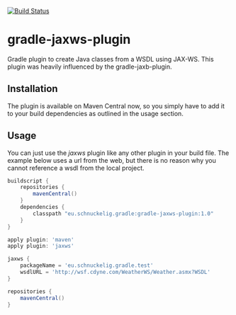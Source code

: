 [![Build Status](https://travis-ci.org/tklein/gradle-jaxws-plugin.png)](https://travis-ci.org/tklein/gradle-jaxws-plugin)

gradle-jaxws-plugin
===================

Gradle plugin to create Java classes from a WSDL using JAX-WS. This plugin
was heavily influenced by the gradle-jaxb-plugin.

Installation
------------

The plugin is available on Maven Central now, so you simply have to add it to your build dependencies as outlined in the usage section.

Usage
-----

You can just use the _jaxws_ plugin like any other plugin in your build file. The example below uses a url from the web, but there is no reason why you cannot reference a wsdl from the local project.

```groovy
buildscript {
	repositories {
		mavenCentral()
	}
	dependencies {
		classpath "eu.schnuckelig.gradle:gradle-jaxws-plugin:1.0"
	}
}

apply plugin: 'maven'
apply plugin: 'jaxws'

jaxws {
	packageName = 'eu.schnuckelig.gradle.test'
	wsdlURL = 'http://wsf.cdyne.com/WeatherWS/Weather.asmx?WSDL'
}

repositories {
	mavenCentral()
}
```
